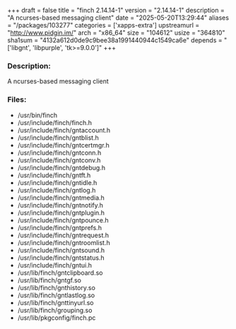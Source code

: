 +++
draft = false
title = "finch 2.14.14-1"
version = "2.14.14-1"
description = "A ncurses-based messaging client"
date = "2025-05-20T13:29:44"
aliases = "/packages/103277"
categories = ['xapps-extra']
upstreamurl = "http://www.pidgin.im/"
arch = "x86_64"
size = "104612"
usize = "364810"
sha1sum = "4132a612d0de9c9bee38a1991440944c1549ca6e"
depends = "['libgnt', 'libpurple', 'tk>=9.0.0']"
+++
### Description: 
A ncurses-based messaging client

### Files: 
* /usr/bin/finch
* /usr/include/finch/finch.h
* /usr/include/finch/gntaccount.h
* /usr/include/finch/gntblist.h
* /usr/include/finch/gntcertmgr.h
* /usr/include/finch/gntconn.h
* /usr/include/finch/gntconv.h
* /usr/include/finch/gntdebug.h
* /usr/include/finch/gntft.h
* /usr/include/finch/gntidle.h
* /usr/include/finch/gntlog.h
* /usr/include/finch/gntmedia.h
* /usr/include/finch/gntnotify.h
* /usr/include/finch/gntplugin.h
* /usr/include/finch/gntpounce.h
* /usr/include/finch/gntprefs.h
* /usr/include/finch/gntrequest.h
* /usr/include/finch/gntroomlist.h
* /usr/include/finch/gntsound.h
* /usr/include/finch/gntstatus.h
* /usr/include/finch/gntui.h
* /usr/lib/finch/gntclipboard.so
* /usr/lib/finch/gntgf.so
* /usr/lib/finch/gnthistory.so
* /usr/lib/finch/gntlastlog.so
* /usr/lib/finch/gnttinyurl.so
* /usr/lib/finch/grouping.so
* /usr/lib/pkgconfig/finch.pc
